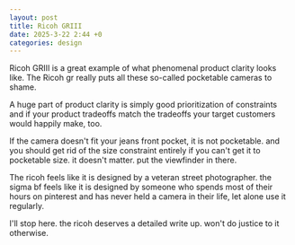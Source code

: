 ```yaml
---
layout: post
title: Ricoh GRIII
date: 2025-3-22 2:44 +0
categories: design
---
```


Ricoh GRIII is a great example of what phenomenal product clarity looks like. The Ricoh gr really puts all these so-called pocketable cameras to shame. 

A huge part of product clarity is simply good prioritization of constraints and if your product tradeoffs match the tradeoffs your target customers would happily make, too.

If the camera doesn't fit your jeans front pocket, it is not pocketable. and you should get rid of the size constraint entirely if you can't get it to pocketable size. it doesn't matter. put the viewfinder in there.

The ricoh feels like it is designed by a veteran street photographer. the sigma bf feels like it is designed by someone who spends most of their hours on pinterest and has never held a camera in their life, let alone use it regularly.

I'll stop here. the ricoh deserves a detailed write up. won't do justice to it otherwise.